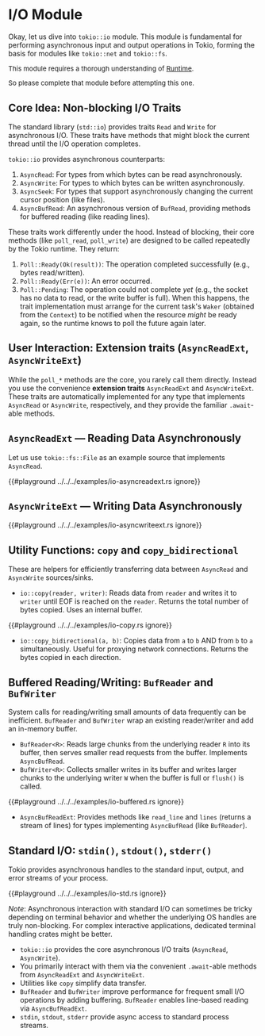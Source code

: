 # I/O Module

Okay, let us dive into `tokio::io` module. This module is fundamental for performing
asynchronous input and output operations in Tokio, forming the basis for modules like
`tokio::net` and `tokio::fs`.

<div class="warning" style="font-size: 0.95em;">

This module requires a thorough understanding of [Runtime](./runtime.md).

So please complete that module before attempting this one.

</div>

## Core Idea: Non-blocking I/O Traits

The standard library (`std::io`) provides traits `Read` and `Write` for asynchronous I/O.
These traits have methods that might block the current thread until the I/O operation
completes.

`tokio::io` provides asynchronous counterparts:

1. `AsyncRead`: For types from which bytes can be read asynchronously.
2. `AsyncWrite`: For types to which bytes can be written asynchronously.
3. `AsyncSeek`: For types that support asynchronously changing the current cursor 
    position (like files).
4. `AsyncBufRead`: An asynchronous version of `BufRead`, providing methods for buffered
    reading (like reading lines).

These traits work differently under the hood. Instead of blocking, their core methods
(like `poll_read`, `poll_write`) are designed to be called repeatedly by the Tokio
runtime. They return:

1. `Poll::Ready(Ok(result))`: The operation completed successfully (e.g., bytes read/written).
2. `Poll::Ready(Err(e))`: An error occurred.
3. `Poll::Pending`: The operation could not complete *yet* (e.g., the socket has no data
    to read, or the write buffer is full). When this happens, the trait implementation must
    arrange for the current task's `Waker` (obtained from the `Context`) to be notified when
    the resource *might* be ready again, so the runtime knows to poll the future again
    later.

## User Interaction: Extension traits (`AsyncReadExt`, `AsyncWriteExt`)

While the `poll_*` methods are the core, you rarely call them directly. Instead you use
the convenience **extension traits** `AsyncReadExt` and `AsyncWriteExt`. These traits
are automatically implemented for any type that implements `AsyncRead` or `AsyncWrite`,
respectively, and they provide the familiar `.await`-able methods.

## `AsyncReadExt` — Reading Data Asynchronously

Let us use `tokio::fs::File` as an example source that implements `AsyncRead`.

{{#playground ../../../examples/io-asyncreadext.rs ignore}}

## `AsyncWriteExt` — Writing Data Asynchronously

{{#playground ../../../examples/io-asyncwriteext.rs ignore}}

## Utility Functions: `copy` and `copy_bidirectional`

These are helpers for efficiently transferring data between `AsyncRead` and
`AsyncWrite` sources/sinks.

* `io::copy(reader, writer)`: Reads data from `reader` and writes it to `writer`
  until EOF is reached on the `reader`. Returns the total number of bytes copied.
  Uses an internal buffer.

{{#playground ../../../examples/io-copy.rs ignore}}

* `io::copy_bidirectional(a, b)`: Copies data from `a` to `b` AND from `b`
  to `a` simultaneously. Useful for proxying network connections. Returns the
  bytes copied in each direction.

## Buffered Reading/Writing: `BufReader` and `BufWriter`

System calls for reading/writing small amounts of data frequently can be inefficient.
`BufReader` and `BufWriter` wrap an existing reader/writer and add an in-memory buffer.

* `BufReader<R>`: Reads large chunks from the underlying reader `R` into its buffer,
  then serves smaller read requests from the buffer. Implements `AsyncBufRead`.
* `BufWriter<R>`: Collects smaller writes in its buffer and writes larger chunks to
  the underlying writer `W` when the buffer is full or `flush()` is called.

{{#playground ../../../examples/io-buffered.rs ignore}}

* `AsyncBufReadExt`: Provides methods like `read_line` and `lines` (returns a stream of 
  lines) for types implementing `AsyncBufRead` (like `BufReader`).

## Standard I/O: `stdin()`, `stdout()`, `stderr()`

Tokio provides asynchronous handles to the standard input, output, and error streams
of your process.

{{#playground ../../../examples/io-std.rs ignore}}

*Note*: Asynchronous interaction with standard I/O can sometimes be tricky depending on
terminal behavior and whether the underlying OS handles are truly non-blocking. For 
complex interactive applications, dedicated terminal handling crates might be better.

* `tokio::io` provides the core asynchronous I/O traits (`AsyncRead`, `AsyncWrite`).
* You primarily interact with them via the convenient `.await`-able methods from
  `AsyncReadExt` and `AsyncWriteExt`.
* Utilities like `copy` simplify data transfer.
* `BufReader` and `BufWriter` improve performance for frequent small I/O operations
  by adding buffering. `BufReader` enables line-based reading via `AsyncBufReadExt`.
* `stdin`, `stdout`, `stderr` provide async access to standard process streams.

